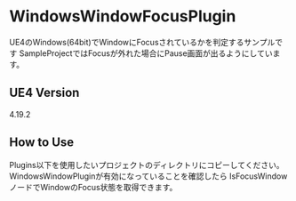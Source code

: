 # WindowsWindowFocusPlugin
UE4のWindows(64bit)でWindowにFocusされているかを判定するサンプルです
SampleProjectではFocusが外れた場合にPause画面が出るようにしています。

## UE4 Version
4.19.2

## How to Use
Plugins以下を使用したいプロジェクトのディレクトリにコピーしてください。
WindowsWindowPluginが有効になっていることを確認したら
IsFocusWindowノードでWindowのFocus状態を取得できます。
